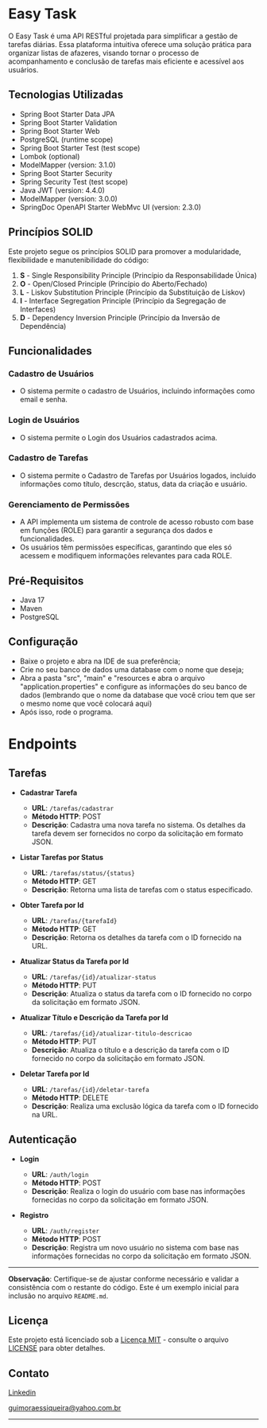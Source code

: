 # Easy Task

O Easy Task é uma API RESTful projetada para simplificar a gestão de tarefas diárias. Essa plataforma intuitiva oferece uma solução prática para organizar listas de afazeres, visando tornar o processo de acompanhamento e conclusão de tarefas mais eficiente e acessível aos usuários.

## Tecnologias Utilizadas

- Spring Boot Starter Data JPA
- Spring Boot Starter Validation
- Spring Boot Starter Web
- PostgreSQL (runtime scope)
- Spring Boot Starter Test (test scope)
- Lombok (optional)
- ModelMapper (version: 3.1.0)
- Spring Boot Starter Security
- Spring Security Test (test scope)
- Java JWT (version: 4.4.0)
- ModelMapper (version: 3.0.0)
- SpringDoc OpenAPI Starter WebMvc UI (version: 2.3.0)

## Princípios SOLID

Este projeto segue os princípios SOLID para promover a modularidade, flexibilidade e manutenibilidade do código:

1. **S** - Single Responsibility Principle (Princípio da Responsabilidade Única)
2. **O** - Open/Closed Principle (Princípio do Aberto/Fechado)
3. **L** - Liskov Substitution Principle (Princípio da Substituição de Liskov)
4. **I** - Interface Segregation Principle (Princípio da Segregação de Interfaces)
5. **D** - Dependency Inversion Principle (Princípio da Inversão de Dependência)

## Funcionalidades

### Cadastro de Usuários

- O sistema permite o cadastro de Usuários, incluindo informações como email e senha.

### Login de Usuários

- O sistema permite o Login dos Usuários cadastrados acima.

### Cadastro de Tarefas

- O sistema permite o Cadastro de Tarefas por Usuários logados, incluido informações como título, descrção, status, data da criação e usuário.

### Gerenciamento de Permissões

- A API implementa um sistema de controle de acesso robusto com base em funções (ROLE) para garantir a segurança dos dados e funcionalidades.
- Os usuários têm permissões específicas, garantindo que eles só acessem e modifiquem informações relevantes para cada ROLE.

## Pré-Requisitos

- Java 17
- Maven
- PostgreSQL

## Configuração

- Baixe o projeto e abra na IDE de sua preferência;
- Crie no seu banco de dados uma database com o nome que deseja;
- Abra a pasta "src", "main" e "resources e abra o arquivo "application.properties" e configure as informações do seu banco de dados (lembrando que o nome da database que você criou tem que ser o mesmo nome que você colocará aqui)
- Após isso, rode o programa.

# Endpoints

## Tarefas

- **Cadastrar Tarefa**
  - **URL**: `/tarefas/cadastrar`
  - **Método HTTP**: POST
  - **Descrição**: Cadastra uma nova tarefa no sistema. Os detalhes da tarefa devem ser fornecidos no corpo da solicitação em formato JSON.

- **Listar Tarefas por Status**
  - **URL**: `/tarefas/status/{status}`
  - **Método HTTP**: GET
  - **Descrição**: Retorna uma lista de tarefas com o status especificado.

- **Obter Tarefa por Id**
  - **URL**: `/tarefas/{tarefaId}`
  - **Método HTTP**: GET
  - **Descrição**: Retorna os detalhes da tarefa com o ID fornecido na URL.

- **Atualizar Status da Tarefa por Id**
  - **URL**: `/tarefas/{id}/atualizar-status`
  - **Método HTTP**: PUT
  - **Descrição**: Atualiza o status da tarefa com o ID fornecido no corpo da solicitação em formato JSON.

- **Atualizar Título e Descrição da Tarefa por Id**
  - **URL**: `/tarefas/{id}/atualizar-titulo-descricao`
  - **Método HTTP**: PUT
  - **Descrição**: Atualiza o título e a descrição da tarefa com o ID fornecido no corpo da solicitação em formato JSON.

- **Deletar Tarefa por Id**
  - **URL**: `/tarefas/{id}/deletar-tarefa`
  - **Método HTTP**: DELETE
  - **Descrição**: Realiza uma exclusão lógica da tarefa com o ID fornecido na URL.

## Autenticação

- **Login**
  - **URL**: `/auth/login`
  - **Método HTTP**: POST
  - **Descrição**: Realiza o login do usuário com base nas informações fornecidas no corpo da solicitação em formato JSON.

- **Registro**
  - **URL**: `/auth/register`
  - **Método HTTP**: POST
  - **Descrição**: Registra um novo usuário no sistema com base nas informações fornecidas no corpo da solicitação em formato JSON.

---

**Observação**: Certifique-se de ajustar conforme necessário e validar a consistência com o restante do código. Este é um exemplo inicial para inclusão no arquivo `README.md`.


## Licença

Este projeto está licenciado sob a [Licença MIT](https://opensource.org/licenses/MIT) - consulte o arquivo [LICENSE](LICENSE) para obter detalhes.


## Contato

[Linkedin](https://www.linkedin.com/in/guilherme-moraes-siqueira/)

guimoraessiqueira@yahoo.com.br

---
